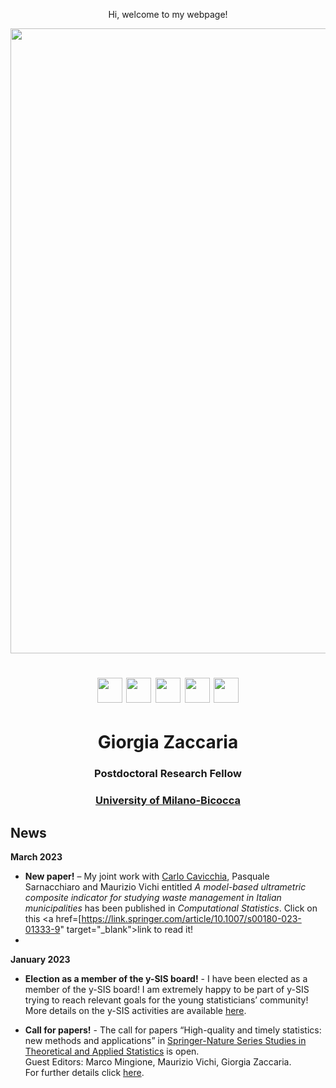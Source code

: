   <p align="center">
    Hi, welcome to my webpage!
 </p> 
 
  <img src="ZacGithub.jpg" style="width:1000px;" align="middle">
  
   <h1 align="center"> <a href="mailto:giorgia.zaccaria@unimib.it" target="_blank"><img src="email.jpg" style="width:40px;"></a> 
  <a href="https://scholar.google.it/citations?user=svSITAkAAAAJ&hl=it" target="_blank"><img src="scholar.png" style="width:40px;"></a>
  <a href="https://www.researchgate.net/profile/Giorgia-Zaccaria" target="_blank"><img src="RG.jpg" style="width:40px;"></a>
  <a href="https://orcid.org/0000-0001-9119-9104" target="_blank"><img src="orcid.png" style="width:40px;"></a>
  <a href="https://www.linkedin.com/in/giorgia-zaccaria-2b7329174/" target="_blank"><img src="Linkedin.jpg" style="width:40px;"></a>
  </h1>
  
  
  <h1 align="center">Giorgia Zaccaria</h1>
  <h3 align="center">Postdoctoral Research Fellow</h3>
  <h3 align="center"><a href="https://www.unimib.it/giorgia-zaccaria" target="_blank">University of Milano-Bicocca</a></h3> 

  
## News
**March 2023**
- **New paper!** – My joint work with <a href="https://carlocavicchia.github.io" target="_blank">Carlo Cavicchia</a>, Pasquale Sarnacchiaro and Maurizio Vichi entitled _A model-based ultrametric composite indicator for studying waste management in Italian municipalities_ has been published in _Computational Statistics_. Click on this <a href=[https://link.springer.com/article/10.1007/s00180-023-01333-9" target="_blank">link</a> to read it!
- 
**January 2023**
- **Election as a member of the y-SIS board!** - I have been elected as a member of the y-SIS board! I am extremely happy to be part of y-SIS trying to reach relevant goals for the young statisticians’ community! More details on the y-SIS activities are available <a href="https://youngsis.github.io/index.html" target="_blank">here</a>.

- **Call for papers!** - The call for papers “High-quality and timely statistics: new methods and applications” in <a href="https://www.springer.com/series/10104" target="_blank">Springer-Nature Series Studies in Theoretical and Applied Statistics</a> is open. \
Guest Editors: Marco Mingione, Maurizio Vichi, Giorgia Zaccaria. \
For further details click <a href="https://cess2022.dss.uniroma1.it/event/3/page/7-papers-publication" target="_blank">here</a>.

